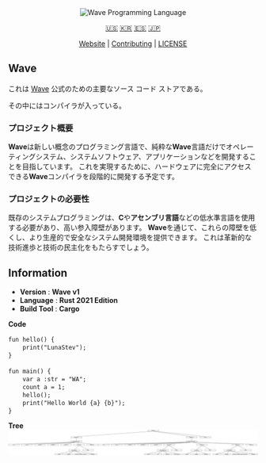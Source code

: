 <div align="center">
  <picture>
    <img alt="Wave Programming Language"
         src="https://wave-lang.dev/assets/img/features/wave.png"
         width="50%">
  </picture>

[🇺🇸][ENGLISH] [🇰🇷][KOREAN] [🇪🇸][SPANISH] [🇯🇵][JAPANESE]

[Website][Wave] | [Contributing] | [LICENSE]

</div>

[Wave]: https://www.wave-lang.dev
[Contributing]: CONTRIBUTING.md
[LICENSE]: LICENSE

[KOREAN]: KOREAN.md
[ENGLISH]: ../../README.md
[SPANISH]: SPANISH.md
[JAPANESE]: JAPANESE.md

## Wave

これは [Wave] 公式のための主要なソース コード ストアである。

その中にはコンパイラが入っている。

### プロジェクト概要

**Wave**は新しい概念のプログラミング言語で、純粋な**Wave**言語だけでオペレーティングシステム、システムソフトウェア、アプリケーションなどを開発することを目指しています。
これを実現するために、ハードウェアに完全にアクセスできる**Wave**コンパイラを段階的に開発する予定です。
### プロジェクトの必要性

既存のシステムプログラミングは、**C**や**アセンブリ言語**などの低水準言語を使用する必要があり、高い参入障壁があります。
**Wave**を通じて、これらの障壁を低くし、より生産的で安全なシステム開発環境を提供できます。
これは革新的な技術進歩と技術の民主化をもたらすでしょう。


## Information

- **Version** : **Wave v1**
- **Language** : **Rust 2021 Edition**
- **Build Tool** : **Cargo**

**Code**

```wave
fun hello() {
    print("LunaStev");
}

fun main() {
    var a :str = "WA";
    count a = 1;
    hello();
    print("Hello World {a} {b}");
}
```

**Tree**
![Tree](wavetree.svg)